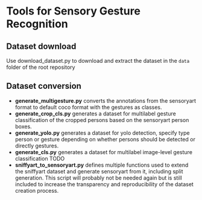 # Tools for Sensory Gesture Recognition

## Dataset download
Use download_dataset.py to download and extract the dataset in the `data` folder of the root repository

## Dataset conversion
- **generate_multigesture.py** converts the annotations from the sensoryart format to default coco format with the gestures as classes.
- **generate_crop_cls.py** generates a dataset for multilabel gesture classification of the cropped persons based on the sensoryart person boxes.
- **generate_yolo.py** generates a dataset for yolo detection, specify type person or gesture depending on whether persons should be detected or directly gestures.
- **generate_cls.py** generates a dataset for multilabel image-level gesture classification TODO
- **sniffyart_to_sensoryart.py** defines multiple functions used to extend the sniffyart dataset and generate sensoryart from it, including split generation. This script will probably not be needed again but is still included to increase the transparency and reproducibility of the dataset creation process.
